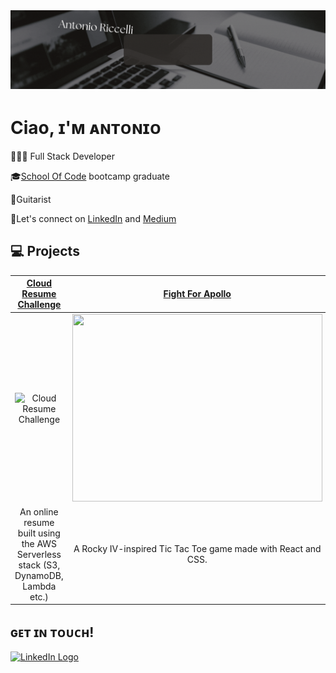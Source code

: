 <img src="banner.gif">

<h1>Ciao, ɪ'ᴍ ᴀɴᴛᴏɴɪᴏ</h1>
<div>
<p>👨🏻‍💻 Full Stack Developer</p> 
<p> 🎓<a href="https://schoolofcode.co.uk">School Of Code</a> bootcamp graduate</p>
<p> 🎸Guitarist</p>
<p> 🔗Let's connect on <a href="https://linkedin.com/in/antonioriccelli">LinkedIn</a> and <a href="https://medium.com/@antonio.riccelli">Medium</a></p>
</div>

<!-- ## 👨🏻‍💻 Tech Stack

![HTML5](https://img.shields.io/badge/HTML5-E34F26?style=for-the-badge&logo=html5&logoColor=white)
![CSS3](https://img.shields.io/badge/CSS3-1572B6?style=for-the-badge&logo=css3&logoColor=white)
![JavaScript](https://img.shields.io/badge/JavaScript-323330?style=for-the-badge&logo=javascript&logoColor=F7DF1E)
![TypeScript](https://img.shields.io/badge/TypeScript-007ACC?style=for-the-badge&logo=typescript&logoColor=white)
![Python](https://img.shields.io/badge/Python-FFD43B?style=for-the-badge&logo=python&logoColor=306998)
![Nodejs](https://img.shields.io/badge/Node.js-339933?style=for-the-badge&logo=nodedotjs&logoColor=white)
![React](https://img.shields.io/badge/React-20232A?style=for-the-badge&logo=react&logoColor=61DAFB)
![Express](https://img.shields.io/badge/Express.js-404D59?style=for-the-badge)
![Postgres](https://img.shields.io/badge/postgres-%23316192.svg?style=for-the-badge&logo=postgresql&logoColor=white)
![MongoDB](https://img.shields.io/badge/mongodb-%23316192.svg?style=for-the-badge&logo=mongodb&logoColor=green)
![Cypress](https://img.shields.io/badge/-cypress-%23E5E5E5?style=for-the-badge&logo=cypress&logoColor=058a5e)
![Jest](https://img.shields.io/badge/-jest-%23C21325?style=for-the-badge&logo=jest&logoColor=white)
 -->
## 💻 Projects

|  <a href="https://github.com/Antonio-Riccelli/cloud-resume-challenge-frontend">Cloud Resume Challenge<a/> |  <a href="https://github.com/Antonio-Riccelli/fight-for-apollo-ticTacToe">Fight For Apollo<a/> | <a href="https://github.com/Antonio-Riccelli/react-markdown-previewer">Markdown Previewer</a> |   
| :-------: |:--------: | :--------: |
|        <img src="https://i.ibb.co/jV0Z4Fj/demo6.gif" alt="Cloud Resume Challenge"  width="400" height="300"> | <img src="https://github.com/Antonio-Riccelli/fight-for-apollo-ticTacToe/raw/main/demo.gif" width="400" height="300"/> | <img src="https://github.com/Antonio-Riccelli/react-markdown-previewer/raw/main/demo.gif" width="400" height="300"/> |
| An online resume built using the AWS Serverless stack (S3, DynamoDB, Lambda etc.) | A Rocky IV-inspired Tic Tac Toe game made with React and CSS. |  Real time markdown previewer made with React and CSS. |


## ɢᴇᴛ ɪɴ ᴛᴏᴜᴄʜ!

<a href="https://www.linkedin.com/in/antonioriccelli/" title="LinkedIn"><img src="https://img.shields.io/badge/LinkedIn-0077B5?style=for-the-badge&logo=linkedin&logoColor=white"  alt="LinkedIn Logo"  /></a>

<!-- 
<a href="https://hashnode.com/@AntonioRiccelli" title="Hashnode"><img src="https://img.shields.io/badge/Hashnode-2962FF?style=for-the-badge&logo=hashnode&logoColor=white"  alt="Hashnode Logo"/></a>
-->
<!-- <div>
<div>

[![Anurag's GitHub stats](https://github-readme-stats.vercel.app/api?username=antonio-riccelli)](https://github.com/anuraghazra/github-readme-stats&show_icons=true)
[![Top Langs](https://github-readme-stats.vercel.app/api/top-langs/?username=antonio-riccelli)](https://github.com/anuraghazra/github-readme-stats)

-->
